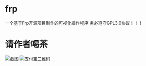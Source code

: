 # frp
一个基于Frp开源项目制作的可视化操作程序
务必遵守GPL3.0协议！！！
# 请作者喝茶
![截图](https://github.com/mcoo/frp/blob/master/Resources/QQ%E6%88%AA%E5%9B%BE20190731174439.png)
![支付宝二维码](https://github.com/mcoo/frp/blob/master/Resources/1564388747573.jpg)
